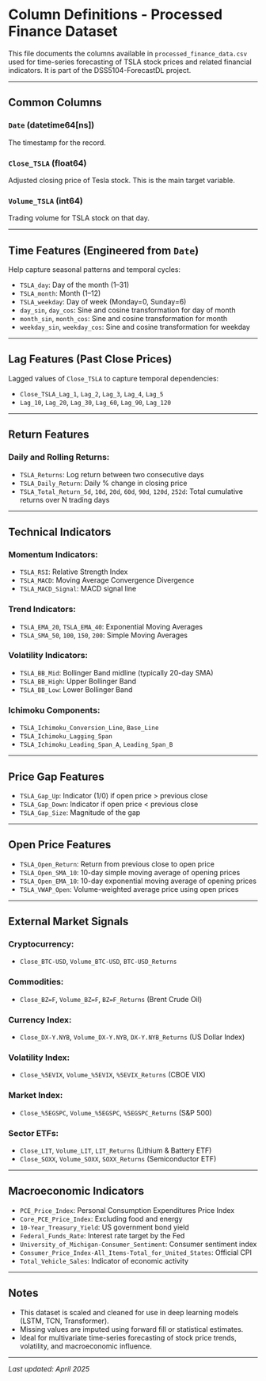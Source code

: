 # Column Definitions - Processed Finance Dataset

This file documents the columns available in `processed_finance_data.csv` used for time-series forecasting of TSLA stock prices and related financial indicators. It is part of the DSS5104-ForecastDL project.

---

## Common Columns

### `Date` (datetime64[ns])
The timestamp for the record.

### `Close_TSLA` (float64)
Adjusted closing price of Tesla stock. This is the main target variable.

### `Volume_TSLA` (int64)
Trading volume for TSLA stock on that day.

---

## Time Features (Engineered from `Date`)
Help capture seasonal patterns and temporal cycles:

- `TSLA_day`: Day of the month (1–31)
- `TSLA_month`: Month (1–12)
- `TSLA_weekday`: Day of week (Monday=0, Sunday=6)
- `day_sin`, `day_cos`: Sine and cosine transformation for day of month
- `month_sin`, `month_cos`: Sine and cosine transformation for month
- `weekday_sin`, `weekday_cos`: Sine and cosine transformation for weekday

---

## Lag Features (Past Close Prices)
Lagged values of `Close_TSLA` to capture temporal dependencies:

- `Close_TSLA_Lag_1`, `Lag_2`, `Lag_3`, `Lag_4`, `Lag_5`
- `Lag_10`, `Lag_20`, `Lag_30`, `Lag_60`, `Lag_90`, `Lag_120`

---

## Return Features

### Daily and Rolling Returns:
- `TSLA_Returns`: Log return between two consecutive days
- `TSLA_Daily_Return`: Daily % change in closing price
- `TSLA_Total_Return_5d`, `10d`, `20d`, `60d`, `90d`, `120d`, `252d`: Total cumulative returns over N trading days

---

## Technical Indicators

### Momentum Indicators:
- `TSLA_RSI`: Relative Strength Index
- `TSLA_MACD`: Moving Average Convergence Divergence
- `TSLA_MACD_Signal`: MACD signal line

### Trend Indicators:
- `TSLA_EMA_20`, `TSLA_EMA_40`: Exponential Moving Averages
- `TSLA_SMA_50`, `100`, `150`, `200`: Simple Moving Averages

### Volatility Indicators:
- `TSLA_BB_Mid`: Bollinger Band midline (typically 20-day SMA)
- `TSLA_BB_High`: Upper Bollinger Band
- `TSLA_BB_Low`: Lower Bollinger Band

### Ichimoku Components:
- `TSLA_Ichimoku_Conversion_Line`, `Base_Line`
- `TSLA_Ichimoku_Lagging_Span`
- `TSLA_Ichimoku_Leading_Span_A`, `Leading_Span_B`

---

## Price Gap Features

- `TSLA_Gap_Up`: Indicator (1/0) if open price > previous close
- `TSLA_Gap_Down`: Indicator if open price < previous close
- `TSLA_Gap_Size`: Magnitude of the gap

---

## Open Price Features

- `TSLA_Open_Return`: Return from previous close to open price
- `TSLA_Open_SMA_10`: 10-day simple moving average of opening prices
- `TSLA_Open_EMA_10`: 10-day exponential moving average of opening prices
- `TSLA_VWAP_Open`: Volume-weighted average price using open prices

---

## External Market Signals

### Cryptocurrency:
- `Close_BTC-USD`, `Volume_BTC-USD`, `BTC-USD_Returns`

### Commodities:
- `Close_BZ=F`, `Volume_BZ=F`, `BZ=F_Returns` (Brent Crude Oil)

### Currency Index:
- `Close_DX-Y.NYB`, `Volume_DX-Y.NYB`, `DX-Y.NYB_Returns` (US Dollar Index)

### Volatility Index:
- `Close_%5EVIX`, `Volume_%5EVIX`, `%5EVIX_Returns` (CBOE VIX)

### Market Index:
- `Close_%5EGSPC`, `Volume_%5EGSPC`, `%5EGSPC_Returns` (S&P 500)

### Sector ETFs:
- `Close_LIT`, `Volume_LIT`, `LIT_Returns` (Lithium & Battery ETF)
- `Close_SOXX`, `Volume_SOXX`, `SOXX_Returns` (Semiconductor ETF)

---

## Macroeconomic Indicators

- `PCE_Price_Index`: Personal Consumption Expenditures Price Index
- `Core_PCE_Price_Index`: Excluding food and energy
- `10-Year_Treasury_Yield`: US government bond yield
- `Federal_Funds_Rate`: Interest rate target by the Fed
- `University_of_Michigan-Consumer_Sentiment`: Consumer sentiment index
- `Consumer_Price_Index-All_Items-Total_for_United_States`: Official CPI
- `Total_Vehicle_Sales`: Indicator of economic activity

---

## Notes

- This dataset is scaled and cleaned for use in deep learning models (LSTM, TCN, Transformer).
- Missing values are imputed using forward fill or statistical estimates.
- Ideal for multivariate time-series forecasting of stock price trends, volatility, and macroeconomic influence.

---

_Last updated: April 2025_
